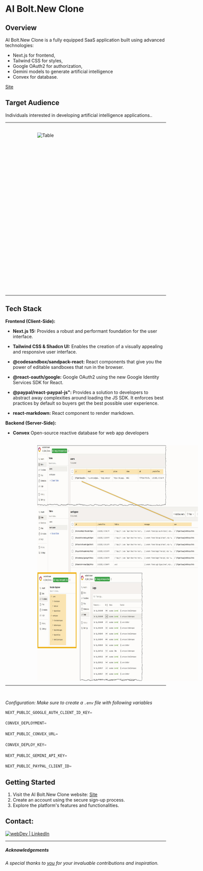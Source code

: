 # AI Bolt.New Clone

## Overview

AI Bolt.New Clone is a fully equipped SaaS application built using advanced technologies: 
* Next.js for frontend, 
* Tailwind CSS for styles, 
* Google OAuth2 for authorization, 
* Gemini models to generate artificial intelligence 
* Convex for database.


[Site](https://ai-bolt-clone-sxidsvit.vercel.app/)

## Target Audience

Individuals interested in developing artificial intelligence applications..

---

![]()<img src="demo.gif" alt="Table" width="960" height="496" style="display: block; margin-left:100px ;"> 

---


## Tech Stack

**Frontend (Client-Side):**

* **Next.js 15:** Provides a robust and performant foundation for the user interface.

* **Tailwind CSS & Shadcn UI:** Enables the creation of a visually appealing and responsive user interface.

* **@codesandbox/sandpack-react:** React components that give you the power of editable sandboxes that run in the browser.

* **@react-oauth/google:** Google OAuth2 using the new Google Identity Services SDK for React.

* **@paypal/react-paypal-js":**  Provides a solution to developers to abstract away complexities around loading the JS SDK. It enforces best practices by default so buyers get the best possible user experience.

* **react-markdown:** React component to render markdown.



**Backend (Server-Side):**

* **Convex** Open-source reactive database for web app developers 


![]()<img src="convex.jpg" width="940" height="738" style="display: block; margin-left:100px ;"> 

---
<br />

 *Configuration: Make sure to create a `.env` file with following variables*

```js
NEXT_PUBLIC_GOOGLE_AUTH_CLIENT_ID_KEY=

CONVEX_DEPLOYMENT=

NEXT_PUBLIC_CONVEX_URL=

CONVEX_DEPLOY_KEY=

NEXT_PUBLIC_GEMINI_API_KEY=

NEXT_PUBLIC_PAYPAL_CLIENT_ID=

```

## Getting Started

1. Visit the AI Bolt.New Clone website: [Site](https://ai-bolt-clone-sxidsvit.vercel.app/)
2. Create an account using the secure sign-up process.
3. Explore the platform's features and functionalities.


## Contact:

[<img alt="webDev | LinkedIn" src="https://img.shields.io/badge/linkedin-0077B5.svg?&style=for-the-badge&logo=linkedin&logoColor=white" />][linkedin]

[linkedin]: https://www.linkedin.com/in/sergiy-antonyuk/

---

##### Acknowledgements

*A special thanks to [you](https://www.youtube.com/@tubeguruji) for your invaluable contributions and inspiration.*
